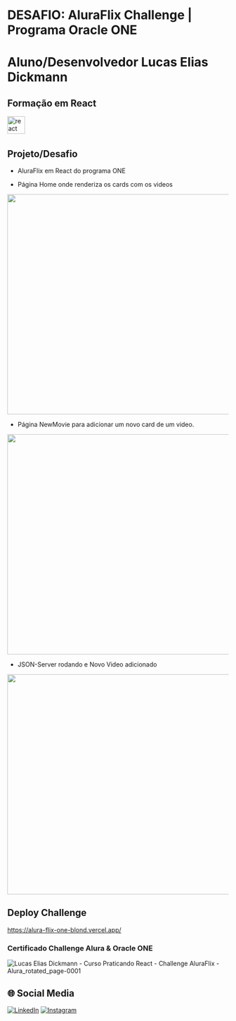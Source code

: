 # DESAFIO: AluraFlix Challenge | Programa Oracle ONE

# Aluno/Desenvolvedor Lucas Elias Dickmann

## Formação em React
<div>
  <img src="https://skillicons.dev/icons?i=react" height="40" alt="react logo"  />
  <img width="12" />
</div>

## Projeto/Desafio
- AluraFlix em React do programa ONE

- Página Home onde renderiza os cards com os videos
<div align="center">
<img width="700" height="500" src=https://github.com/user-attachments/assets/8291edde-b68e-4ac2-8481-49cb208ddbcb />
</div>

- Página NewMovie para adicionar um novo card de um video.
<div align="center">
<img width="700" height="500" src=https://github.com/user-attachments/assets/fba01bb0-9ecb-4208-8b2f-2b2d12743bc4 />
</div>

- JSON-Server rodando e Novo Video adicionado
<div align="center">
<img width="800" height="500" src=https://github.com/user-attachments/assets/2244c644-4106-49de-aaa3-17050b784ff9 />
</div>

## Deploy Challenge

https://alura-flix-one-blond.vercel.app/

### Certificado Challenge Alura & Oracle ONE

![Lucas Elias Dickmann - Curso Praticando React - Challenge AluraFlix - Alura_rotated_page-0001](https://github.com/user-attachments/assets/f595e130-5931-4a18-b70a-6b9e528f501f)


## 🌐 Social Media
[![LinkedIn](https://img.shields.io/badge/linkedin-%230077B5.svg?style=for-the-badge&logo=linkedin&logoColor=white)](https://linkedin.com/in/lucas-dickmann) [![Instagram](https://img.shields.io/badge/Instagram-%23E4405F.svg?style=for-the-badge&logo=Instagram&logoColor=white)](https://instagram.com/luksdickmann)
